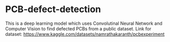 # PCB-defect-detection
This is a deep learning model which uses Convolutinal Neural Network and Computer Vision to find defected PCBs from a public dataset.
Link for dataset: https://www.kaggle.com/datasets/namrathakaranth/pcbexperiment
